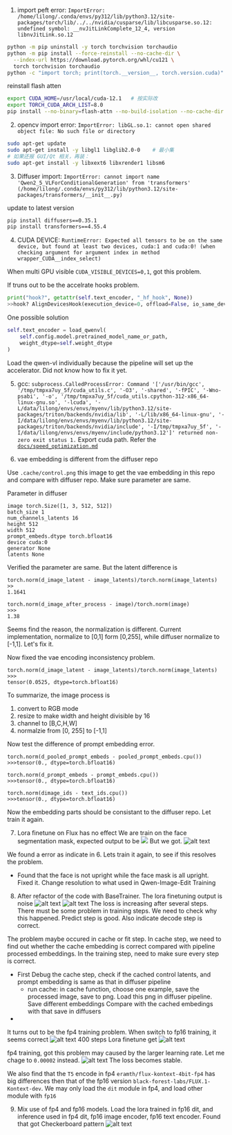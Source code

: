 1. import peft error: `ImportError: /home/lilong/.conda/envs/py312/lib/python3.12/site-packages/torch/lib/../../nvidia/cusparse/lib/libcusparse.so.12: undefined symbol: __nvJitLinkComplete_12_4, version libnvJitLink.so.12`

```bash
python -m pip uninstall -y torch torchvision torchaudio
python -m pip install --force-reinstall --no-cache-dir \
  --index-url https://download.pytorch.org/whl/cu121 \
  torch torchvision torchaudio
python -c "import torch; print(torch.__version__, torch.version.cuda)"
```
reinstall flash atten
```bash
export CUDA_HOME=/usr/local/cuda-12.1   # 按实际改
export TORCH_CUDA_ARCH_LIST=8.0
pip install --no-binary=flash-attn --no-build-isolation --no-cache-dir -v --force-reinstall flash-attn==<match you torch version>
```

2. opencv import error: `ImportError: libGL.so.1: cannot open shared object file: No such file or directory`

```bash
sudo apt-get update
sudo apt-get install -y libgl1 libglib2.0-0    # 最小集
# 如果还报 GUI/Qt 相关，再装：
sudo apt-get install -y libxext6 libxrender1 libsm6
```

3. Diffuser import: `ImportError: cannot import name 'Qwen2_5_VLForConditionalGeneration' from 'transformers' (/home/lilong/.conda/envs/py312/lib/python3.12/site-packages/transformers/__init__.py)`

update to latest version
```bash
pip install diffusers==0.35.1
pip install transformers==4.55.4
```

4. CUDA DEVICE: `RuntimeError: Expected all tensors to be on the same device, but found at least two devices, cuda:1 and cuda:0! (when checking argument for argument index in method wrapper_CUDA__index_select)`

When multi GPU visible `CUDA_VISIBLE_DEVICES=0,1`, got this problem.

If truns out to be the accelrate hooks problem.
```python
print("hook?", getattr(self.text_encoder, "_hf_hook", None))
>>hook? AlignDevicesHook(execution_device=0, offload=False, io_same_device=True, offload_buffers=False, place_submodules=True, skip_keys='past_key_values')
```

One possible solution
```python
self.text_encoder = load_qwenvl(
    self.config.model.pretrained_model_name_or_path,
    weight_dtype=self.weight_dtype
)
```
Load the qwen-vl individually because the pipeline will set up the accelerator. Did not know how to fix it yet.

5. gcc: `subprocess.CalledProcessError: Command '['/usr/bin/gcc', '/tmp/tmpxa7uy_5f/cuda_utils.c', '-O3', '-shared', '-fPIC', '-Wno-psabi', '-o', '/tmp/tmpxa7uy_5f/cuda_utils.cpython-312-x86_64-linux-gnu.so', '-lcuda', '-L/data/lilong/envs/envs/myenv/lib/python3.12/site-packages/triton/backends/nvidia/lib', '-L/lib/x86_64-linux-gnu', '-I/data/lilong/envs/envs/myenv/lib/python3.12/site-packages/triton/backends/nvidia/include', '-I/tmp/tmpxa7uy_5f', '-I/data/lilong/envs/envs/myenv/include/python3.12']' returned non-zero exit status 1.`
Export cuda path. Refer the [`docs/speed_optimization.md`](docs/speed_optimization.md)

6. vae embedding is different from the diffuser repo

Use `.cache/control.png` this image to get the vae embedding in this repo and compare with diffuser repo. Make sure parameter are same.

Parameter in diffuser
```
image torch.Size([1, 3, 512, 512])
batch_size 1
num_channels_latents 16
height 512
width 512
prompt_embeds.dtype torch.bfloat16
device cuda:0
generator None
latents None
```

Verified the parameter are same. But the latent difference is
```
torch.norm(d_image_latent - image_latents)/torch.norm(image_latents)
>>
1.1641
```

```
torch.norm(d_image_after_process - image)/torch.norm(image)
>>>
1.38
```

Seems find the reason, the normalization is different. Current implementation, normalize to [0,1] form [0,255], while diffuser normalize to [-1,1]. Let's fix it.

Now fixed the vae encoding inconsistency problem.
```
torch.norm(d_image_latent - image_latents)/torch.norm(image_latents)
>>>
tensor(0.0525, dtype=torch.bfloat16)
```

To summarize, the image process is
1. convert to RGB mode
2. resize to make width and height divisible by 16
3. channel to [B,C,H,W]
4. normalzie from [0, 255] to [-1,1]

Now test the difference of prompt embedding error.
```
torch.norm(d_pooled_prompt_embeds - pooled_prompt_embeds.cpu())
>>>tensor(0., dtype=torch.bfloat16)

torch.norm(d_prompt_embeds - prompt_embeds.cpu())
>>>tensor(0., dtype=torch.bfloat16)

torch.norm(dimage_ids - text_ids.cpu())
>>>tensor(0., dtype=torch.bfloat16)
```
Now the embedding parts should be consistant to the diffuser repo. Let train it again.

7. Lora finetune on Flux has no effect
We are train on the face segmentation mask, expected output to be
![](images/result_lora_model.jpg)
But we got.
![alt text](images/image-5.png)

We found a error as indicate in 6. Lets train it again, to see if this resolves the problem.

- Found that the face is not upright while the face mask is all upright. Fixed it. Change resolution to what used in Qwen-Image-Edit Training

8. After refactor of the code with BaseTrainer. The lora finetuning output is noise
![alt text](images/image-13.png)
![alt text](images/image-12.png)
The loss is increasing after several steps.
There must be some problem in training steps. We need to check why this happened. Predict step is good. Also indicate decode step is correct.

The problem maybe occured in cache or fit step.
In cache step, we need to find out whether the cache embedding is correct compared with pipeline processed embeddings.
In the training step, need to make sure every step is correct.

- First Debug the cache step, check if the cached control latents, and prompt embedding is same as that in diffuser pipeline
  - run cache:
    in cache function, choose one example, save the processed image, save to png.
    Load this png in diffuser pipeline. Save different embeddings
    Compare with the cached embedings with that save in diffusers
-

It turns out to be the fp4 training problem. When switch to fp16 training, it seems correct
![alt text](images/image-14.png)
400 steps Lora finetune get
![alt text](images/image-15.png)

fp4 training, got this problem may caused by the larger learning rate. Let me chage to
`0.00002` instead.
![alt text](images/image-16.png)
The loss becomes stable.



We also find that the `T5` encode in fp4 `eramth/flux-kontext-4bit-fp4` has big differences then that of the fp16 version `black-forest-labs/FLUX.1-Kontext-dev`. We may only load the `dit` module in fp4, and load other module with `fp16`


9. Mix use of fp4 and fp16 models. Load the lora trained in fp16 dit,  and inference used in fp4 dit, fp16 image encoder, fp16 text encoder. Found that got Checkerboard pattern
![alt text](images/image-17.png)